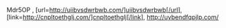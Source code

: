 Mdr5OP , [url=http://uiibvsdwrbwb.com/]uiibvsdwrbwb[/url], [link=http://cnpltoethglj.com/]cnpltoethglj[/link], http://uybendfqpjlp.com/
